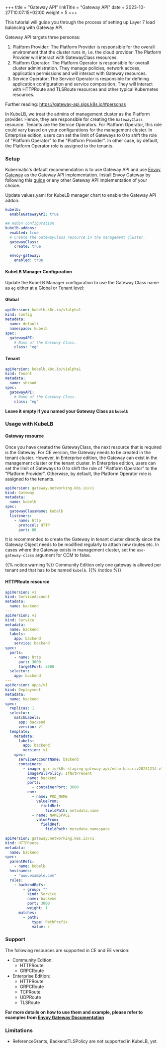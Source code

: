 +++
title = "Gateway API"
linkTitle = "Gateway API"
date = 2023-10-27T10:07:15+02:00
weight = 5
+++

This tutorial will guide you through the process of setting up Layer 7 load balancing with Gateway API.

Gateway API targets three personas:

1. Platform Provider: The Platform Provider is responsible for the overall environment that the cluster runs in, i.e. the cloud provider. The Platform Provider will interact with GatewayClass resources.
2. Platform Operator: The Platform Operator is responsible for overall cluster administration. They manage policies, network access, application permissions and will interact with Gateway resources.
3. Service Operator: The Service Operator is responsible for defining application configuration and service composition. They will interact with HTTPRoute and TLSRoute resources and other typical Kubernetes resources.

Further reading: <https://gateway-api.sigs.k8s.io/#personas>

In KubeLB, we treat the admins of management cluster as the Platform provider. Hence, they are responsible for creating the `GatewayClass` resource. Tenants are the Service Operators. For Platform Operator, this role could vary based on your configurations for the management cluster. In Enterprise edition, users can set the limit of Gateways to 0 to shift the role of "Platform Operator" to the "Platform Provider". In other case, by default, the Platform Operator role is assigned to the tenants.

### Setup

Kubermatic's default recommendation is to use Gateway API and use [Envoy Gateway](https://gateway.envoyproxy.io/) as the Gateway API implementation. Install Envoy Gateway by following this [guide](https://gateway.envoyproxy.io/docs/install/install-helm/) or any other Gateway API implementation of your choice.

Update values.yaml for KubeLB manager chart to enable the Gateway API addon.

```yaml
kubelb:
  enableGatewayAPI: true

## Addon configuration
kubelb-addons:
  enabled: true
  # Create the GatewayClass resource in the management cluster.
  gatewayClass:
    create: true

  envoy-gateway:
    enabled: true
```

#### KubeLB Manager Configuration

Update the KubeLB Manager configuration to use the Gateway Class name as `eg` either at a Global or Tenant level:

#### Global

```yaml
apiVersion: kubelb.k8c.io/v1alpha1
kind: Config
metadata:
  name: default
  namespace: kubelb
spec:
  gatewayAPI:
    # Name of the Gateway Class.
    class: "eg"
```

#### Tenant

```yaml
apiVersion: kubelb.k8c.io/v1alpha1
kind: Tenant
metadata:
  name: shroud
spec:
  gatewayAPI:
    # Name of the Gateway Class.
    class: "eg"
```

**Leave it empty if you named your Gateway Class as `kubelb`**

### Usage with KubeLB

#### Gateway resource

Once you have created the GatewayClass, the next resource that is required is the Gateway. For CE version, the Gateway needs to be created in the tenant cluster. However, in Enterprise edition, the Gateway can exist in the management cluster or the tenant cluster.  In Enterprise edition, users can set the limit of Gateways to 0 to shift the role of "Platform Operator" to the "Platform Provider". Otherwise, by default, the Platform Operator role is assigned to the tenants.

```yaml
apiVersion: gateway.networking.k8s.io/v1
kind: Gateway
metadata:
  name: kubelb
spec:
  gatewayClassName: kubelb
  listeners:
    - name: http
      protocol: HTTP
      port: 80
```

It is recommended to create the Gateway in tenant cluster directly since the Gateway Object needs to be modified regularly to attach new routes etc. In cases where the Gateway exists in management cluster, set the `use-gateway-class` argument for CCM to false.

{{% notice warning %}}
Community Edition only one gateway is allowed per tenant and that has to be named `kubelb`.
{{% /notice %}}

#### HTTPRoute resource

```yaml
apiVersion: v1
kind: ServiceAccount
metadata:
  name: backend
---
apiVersion: v1
kind: Service
metadata:
  name: backend
  labels:
    app: backend
    service: backend
spec:
  ports:
    - name: http
      port: 3000
      targetPort: 3000
  selector:
    app: backend
---
apiVersion: apps/v1
kind: Deployment
metadata:
  name: backend
spec:
  replicas: 1
  selector:
    matchLabels:
      app: backend
      version: v1
  template:
    metadata:
      labels:
        app: backend
        version: v1
    spec:
      serviceAccountName: backend
      containers:
        - image: gcr.io/k8s-staging-gateway-api/echo-basic:v20231214-v1.0.0-140-gf544a46e
          imagePullPolicy: IfNotPresent
          name: backend
          ports:
            - containerPort: 3000
          env:
            - name: POD_NAME
              valueFrom:
                fieldRef:
                  fieldPath: metadata.name
            - name: NAMESPACE
              valueFrom:
                fieldRef:
                  fieldPath: metadata.namespace
---
apiVersion: gateway.networking.k8s.io/v1
kind: HTTPRoute
metadata:
  name: backend
spec:
  parentRefs:
    - name: kubelb
  hostnames:
    - "www.example.com"
  rules:
    - backendRefs:
        - group: ""
          kind: Service
          name: backend
          port: 3000
          weight: 1
      matches:
        - path:
            type: PathPrefix
            value: /
```

### Support

The following resources are supported in CE and EE version:

- Community Edition:
  - HTTPRoute
  - GRPCRoute
- Enterprise Edition:
  - HTTPRoute
  - GRPCRoute
  - TCPRoute
  - UDPRoute
  - TLSRoute

**For more details on how to use them and example, please refer to examples from [Envoy Gateway Documentation](https://gateway.envoyproxy.io/docs/tasks/)**

### Limitations

- ReferenceGrants, BackendTLSPolicy are not supported in KubeLB, yet.

